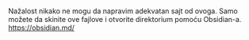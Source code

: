 #  
Nažalost nikako ne mogu da napravim adekvatan sajt od ovoga.
Samo možete da skinite ove fajlove i otvorite direktorium pomoću Obsidian-a.
https://obsidian.md/
